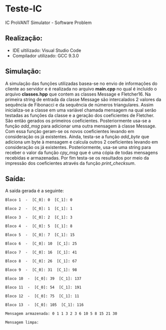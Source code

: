 # Teste-IC
IC ProVANT Simulator - Software Problem

## Realização: 
- IDE ultilizado: Visual Studio Code 
- Compilador utilizado: GCC 9.3.0

## Simulação:
A simulação das funções utilizadas basea-se no envio de informações do cliente ao servidor e é realizada no arquivo **main.cpp** no qual é incluido o arquivo **classes.hpp** que contem as classes Message e Fletcher16. Na primeira string de entrada da classe Message são intercalados 2 valores da sequência de Fibonacci e da sequência de números triangulares. Assim inicializa-se a classe em uma variável chamada mensagem na qual serão testadas as funções da classe e a geração dos coeficientes de Fletcher. São então gerados os primeiros coeficientes. Posteriormente usa-se a função *add_msg* para adicionar uma outra mensagem à classe Message. Com essa função geram-se os novos coeficientes levando em consideração os já existentes. Ainda, testa-se a função *add_byte* que adiciona um byte à mensagem e calcula outros 2 coeficientes levando em consideração os já existentes. Posteriormente, usa-se uma string para receber o valor da função *cpy_msg* que é uma cópia de todas mensagens recebidas e armazenadas. Por fim testa-se os resultados por meio da impressão dos coeficientes através da função *print_checksum*.

## Saída:
A saída gerada é a seguinte:
```
Bloco 1  -  [C_0]: 0  [C_1]: 0

Bloco 2  -  [C_0]: 1  [C_1]: 1

Bloco 3  -  [C_0]: 2  [C_1]: 3

Bloco 4  -  [C_0]: 5  [C_1]: 8

Bloco 5  -  [C_0]: 7  [C_1]: 15

Bloco 6  -  [C_0]: 10  [C_1]: 25

Bloco 7  -  [C_0]: 16  [C_1]: 41

Bloco 8  -  [C_0]: 26  [C_1]: 67

Bloco 9  -  [C_0]: 31  [C_1]: 98

Bloco 10  -  [C_0]: 39  [C_1]: 137

Bloco 11  -  [C_0]: 54  [C_1]: 191

Bloco 12  -  [C_0]: 75  [C_1]: 11

Bloco 13  -  [C_0]: 105  [C_1]: 116

Mensagem armazenada: 0 1 1 3 2 3 6 10 5 8 15 21 30

Mensagem limpa:

```
